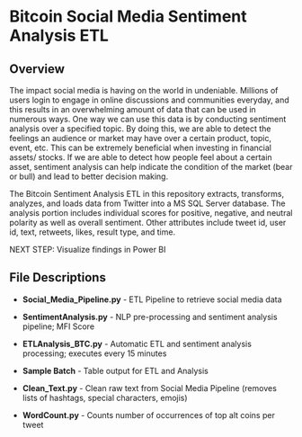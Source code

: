# Bitcoin Social Media Sentiment Analysis ETL

## Overview


The impact social media is having on the world in undeniable. Millions of users login to engage in online discussions and communities everyday, and this results in an overwhelming amount of data that can be used in numerous ways. One way we can use this data is by conducting sentiment analysis over a specified topic. By doing this, we are able to detect the feelings an audience or market may have over a certain product, topic, event, etc. This can be extremely beneficial when investing in financial assets/ stocks. If we are able to detect how people feel about a certain asset, sentiment analysis can help indicate the condition of the market (bear or bull) and lead to better decision making. 


The Bitcoin Sentiment Analysis ETL in this repository extracts, transforms, analyzes, and loads data from Twitter into a MS SQL Server database. The analysis portion includes individual scores for positive, negative, and neutral polarity as well as overall sentiment. Other attributes include tweet id, user id, text, retweets, likes, result type, and time. 

NEXT STEP: Visualize findings in Power BI  


## File Descriptions


* **Social_Media_Pipeline.py** - ETL Pipeline to retrieve social media data


* **SentimentAnalysis.py** - NLP pre-processing and sentiment analysis pipeline; MFI Score 


* **ETLAnalysis_BTC.py** - Automatic ETL and sentiment analysis processing; executes every 15 minutes


* **Sample Batch** - Table output for ETL and Analysis 


* **Clean_Text.py** - Clean raw text from Social Media Pipeline (removes lists of hashtags, special characters, emojis)


* **WordCount.py** - Counts number of occurrences of top alt coins per tweet 








